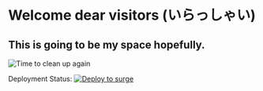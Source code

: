 # Welcome dear visitors (いらっしゃい)
## This is going to be my space hopefully.

![Time to clean up again](https://media.giphy.com/media/NYp652JL9ZTsbQgQ6I/giphy.gif)

Deployment Status:
[![Deploy to surge](https://github.com/Harshit-0020/My-space/actions/workflows/deploy.yml/badge.svg?branch=main)](https://github.com/Harshit-0020/My-space/actions/workflows/deploy.yml)
